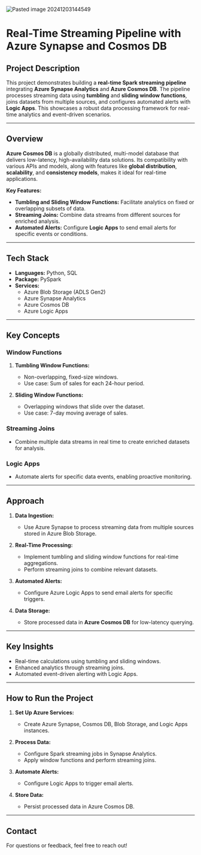 ![Pasted image 20241203144549](https://github.com/user-attachments/assets/6ee0b673-d950-4a33-ae13-9814b0635ec5)



# Real-Time Streaming Pipeline with Azure Synapse and Cosmos DB

## **Project Description**

This project demonstrates building a **real-time Spark streaming pipeline** integrating **Azure Synapse Analytics** and **Azure Cosmos DB**. The pipeline processes streaming data using **tumbling** and **sliding window functions**, joins datasets from multiple sources, and configures automated alerts with **Logic Apps**. This showcases a robust data processing framework for real-time analytics and event-driven scenarios.

---

## **Overview**

**Azure Cosmos DB** is a globally distributed, multi-model database that delivers low-latency, high-availability data solutions. Its compatibility with various APIs and models, along with features like **global distribution**, **scalability**, and **consistency models**, makes it ideal for real-time applications.

**Key Features:**
- **Tumbling and Sliding Window Functions:** Facilitate analytics on fixed or overlapping subsets of data.  
- **Streaming Joins:** Combine data streams from different sources for enriched analysis.  
- **Automated Alerts:** Configure **Logic Apps** to send email alerts for specific events or conditions.  

---

## **Tech Stack**

- **Languages:** Python, SQL  
- **Package:** PySpark  
- **Services:**  
  - Azure Blob Storage (ADLS Gen2)  
  - Azure Synapse Analytics  
  - Azure Cosmos DB  
  - Azure Logic Apps  

---

## **Key Concepts**

### **Window Functions**
1. **Tumbling Window Functions:**
   - Non-overlapping, fixed-size windows.
   - Use case: Sum of sales for each 24-hour period.

2. **Sliding Window Functions:**
   - Overlapping windows that slide over the dataset.
   - Use case: 7-day moving average of sales.

### **Streaming Joins**
- Combine multiple data streams in real time to create enriched datasets for analysis.

### **Logic Apps**
- Automate alerts for specific data events, enabling proactive monitoring.

---

## **Approach**

1. **Data Ingestion:**  
   - Use Azure Synapse to process streaming data from multiple sources stored in Azure Blob Storage.

2. **Real-Time Processing:**  
   - Implement tumbling and sliding window functions for real-time aggregations.  
   - Perform streaming joins to combine relevant datasets.

3. **Automated Alerts:**  
   - Configure Azure Logic Apps to send email alerts for specific triggers.

4. **Data Storage:**  
   - Store processed data in **Azure Cosmos DB** for low-latency querying.

---

## **Key Insights**

- Real-time calculations using tumbling and sliding windows.  
- Enhanced analytics through streaming joins.  
- Automated event-driven alerting with Logic Apps.

---

## **How to Run the Project**

1. **Set Up Azure Services:**
   - Create Azure Synapse, Cosmos DB, Blob Storage, and Logic Apps instances.

2. **Process Data:**  
   - Configure Spark streaming jobs in Synapse Analytics.  
   - Apply window functions and perform streaming joins.

3. **Automate Alerts:**  
   - Configure Logic Apps to trigger email alerts.

4. **Store Data:**  
   - Persist processed data in Azure Cosmos DB.

---

## **Contact**

For questions or feedback, feel free to reach out!
